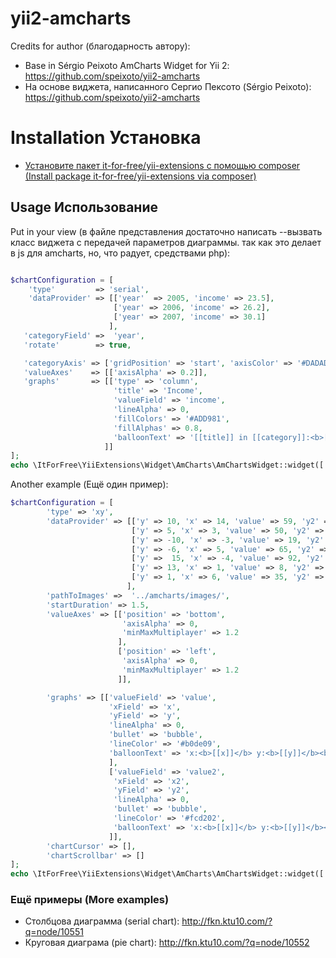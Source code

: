# yii2-amcharts


Credits for author (благодарность автору):

* Base in  Sérgio Peixoto AmCharts Widget for Yii 2: https://github.com/speixoto/yii2-amcharts
* На основе виджета, написанного Сергио Пексото (Sérgio Peixoto): https://github.com/speixoto/yii2-amcharts

Installation Установка 
======================

* [Установите пакет it-for-free/yii-extensions с помощью composer (Install package it-for-free/yii-extensions via composer)](/README.md)

## Usage Использование


Put in your view (в файле представления достаточно написать --вызвать класс виджета с передачей 
параметров диаграммы. так как это делает в js для amcharts, но, что радует,
средствами php):

```php

$chartConfiguration = [
    'type'         => 'serial',
    'dataProvider' => [['year'  => 2005, 'income' => 23.5],
                       ['year' => 2006, 'income' => 26.2],
                       ['year' => 2007, 'income' => 30.1]
                      ],
   'categoryField' =>  'year',
   'rotate'        => true,

   'categoryAxis' => ['gridPosition' => 'start', 'axisColor' => '#DADADA'],
   'valueAxes'    => [['axisAlpha' => 0.2]],
   'graphs'       => [['type' => 'column',
	                   'title' => 'Income',
	                   'valueField' => 'income',
	                   'lineAlpha' => 0,
	                   'fillColors' => '#ADD981',
	                   'fillAlphas' => 0.8,
	                   'balloonText' => '[[title]] in [[category]]:<b>[[value]]</b>'
                     ]]
];
echo \ItForFree\YiiExtensions\Widget\AmCharts\AmChartsWidget::widget(['chartConfiguration' => $chartConfiguration]);
```


Another example (Ещё один пример):

```php
$chartConfiguration = [
        'type' => 'xy',
        'dataProvider' => [['y' => 10, 'x' => 14, 'value' => 59, 'y2' => -5, 'x2' => -3, 'value2' => 44],
                           ['y' => 5, 'x' => 3, 'value' => 50, 'y2' => -15, 'x2' => -8, 'value2' => 12],
                           ['y' => -10, 'x' => -3, 'value' => 19, 'y2' => -4, 'x2' => 6, 'value2' => 35],
                           ['y' => -6, 'x' => 5, 'value' => 65, 'y2' => -5, 'x2' => -6, 'value2' => 168],
                           ['y' =>  15, 'x' => -4, 'value' => 92, 'y2' => -10, 'x2' => -8, 'value2' => 102],
                           ['y' => 13, 'x' => 1, 'value' => 8, 'y2' => -2, 'x2' => -3, 'value2' => 41],
                           ['y' => 1, 'x' => 6, 'value' => 35, 'y2' => 0, 'x2' => -3, 'value2' => 16],
                          ],
        'pathToImages' =>  '../amcharts/images/',
        'startDuration' => 1.5,
        'valueAxes' => [['position' => 'bottom',
                         'axisAlpha' => 0,
                         'minMaxMultiplayer' => 1.2
                        ],
                        ['position' => 'left',
                         'axisAlpha' => 0,
                         'minMaxMultiplayer' => 1.2
                        ]],

        'graphs' => [['valueField' => 'value',
                      'xField' => 'x',
                      'yField' => 'y',
                      'lineAlpha' => 0,
                      'bullet' => 'bubble',
                      'lineColor' => '#b0de09',
                      'balloonText' => 'x:<b>[[x]]</b> y:<b>[[y]]</b><br>value:<b>[[value]]</b>'
                      ],
                      ['valueField' => 'value2',
                       'xField' => 'x2',
                       'yField' => 'y2',
                       'lineAlpha' => 0,
                       'bullet' => 'bubble',
                       'lineColor' => '#fcd202',
                       'balloonText' => 'x:<b>[[x]]</b> y:<b>[[y]]</b><br>value:<b>[[value]]</b>'
                      ]],
        'chartCursor' => [],
        'chartScrollbar' => []
];
echo \ItForFree\YiiExtensions\Widget\AmCharts\AmChartsWidget::widget(['chartConfiguration' => $chartConfiguration]);
```

### Ещё примеры (More examples)

* Столбцова диаграмма (serial chart): http://fkn.ktu10.com/?q=node/10551
* Круговая диаграма (pie chart): http://fkn.ktu10.com/?q=node/10552